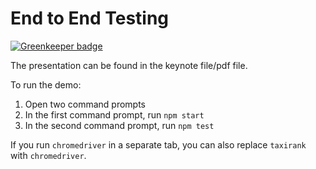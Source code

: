 # End to End Testing

[![Greenkeeper badge](https://badges.greenkeeper.io/ForbesLindesay/end-to-end-testing-react-applications.svg)](https://greenkeeper.io/)

The presentation can be found in the keynote file/pdf file.

To run the demo:

1. Open two command prompts
2. In the first command prompt, run `npm start`
3. In the second command prompt, run `npm test`

If you run `chromedriver` in a separate tab, you can also replace `taxirank` with `chromedriver`.